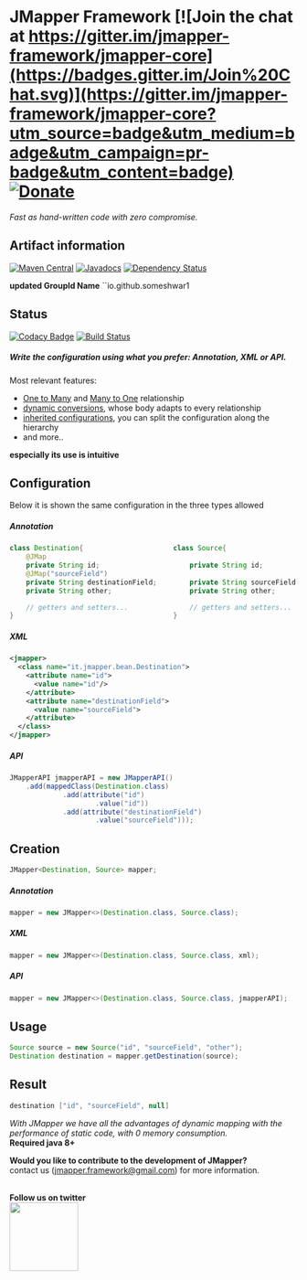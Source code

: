 # JMapper Framework [![Join the chat at https://gitter.im/jmapper-framework/jmapper-core](https://badges.gitter.im/Join%20Chat.svg)](https://gitter.im/jmapper-framework/jmapper-core?utm_source=badge&utm_medium=badge&utm_campaign=pr-badge&utm_content=badge) [![Donate](https://img.shields.io/badge/Donate-PayPal-green.svg)](https://www.paypal.me/avurro) 

_Fast as hand-written code with zero compromise._

## Artifact information 
[![Maven Central](https://maven-badges.herokuapp.com/maven-central/com.googlecode.jmapper-framework/jmapper-core/badge.svg)](https://maven-badges.herokuapp.com/maven-central/com.googlecode.jmapper-framework/jmapper-core) [![Javadocs](http://www.javadoc.io/badge/com.googlecode.jmapper-framework/jmapper-core.svg)](http://www.javadoc.io/doc/com.googlecode.jmapper-framework/jmapper-core) [![Dependency Status](https://www.versioneye.com/user/projects/5539172d1d2989cb78000002/badge.svg?style=flat)](https://www.versioneye.com/user/projects/5539172d1d2989cb78000002)

**updated GroupId Name**
``io.github.someshwar1 

## Status
[![Codacy Badge](https://api.codacy.com/project/badge/Grade/ab9b20d7580c4e5d852e6cbe1de509a2)](https://www.codacy.com/app/alessandro-vurro_2/jmapper-core?utm_source=github.com&amp;utm_medium=referral&amp;utm_content=jmapper-framework/jmapper-core&amp;utm_campaign=Badge_Grade) [![Build Status](https://travis-ci.org/jmapper-framework/jmapper-core.svg?branch=master)](https://travis-ci.org/jmapper-framework/jmapper-core)

##### Write the configuration using what you prefer: Annotation, XML or API.
Most relevant features:

  * [One to Many](https://github.com/jmapper-framework/jmapper-core/wiki/One-To-Many) and [Many to One](https://github.com/jmapper-framework/jmapper-core/wiki/Many-To-One) relationship
  * [dynamic conversions](https://github.com/jmapper-framework/jmapper-core/wiki/Conversion-examples), whose body adapts to every relationship
  * [inherited configurations](https://github.com/jmapper-framework/jmapper-core/wiki/Inheritance-examples), you can split the configuration along the hierarchy
  * and more..
   
  
**especially its use is intuitive**

## Configuration
Below it is shown the same configuration in the three types allowed
##### Annotation
```java
class Destination{                      class Source{
    @JMap
    private String id;                      private String id;
    @JMap("sourceField")                    
    private String destinationField;        private String sourceField;
    private String other;                   private String other;

    // getters and setters...               // getters and setters...
}                                       }
```
##### XML
```xml
<jmapper>
  <class name="it.jmapper.bean.Destination">
    <attribute name="id">
      <value name="id"/>
    </attribute>
    <attribute name="destinationField">
      <value name="sourceField">
    </attribute>
  </class>
</jmapper>
```
##### API
```java
JMapperAPI jmapperAPI = new JMapperAPI()
    .add(mappedClass(Destination.class)
             .add(attribute("id")
                     .value("id"))
             .add(attribute("destinationField")
                     .value("sourceField")));
```

## Creation
```java
JMapper<Destination, Source> mapper;
```
##### Annotation
```java
mapper = new JMapper<>(Destination.class, Source.class);
```
##### XML
```java
mapper = new JMapper<>(Destination.class, Source.class, xml);
```
##### API
```java
mapper = new JMapper<>(Destination.class, Source.class, jmapperAPI);
```
## Usage
```java
Source source = new Source("id", "sourceField", "other");
Destination destination = mapper.getDestination(source);
```
## Result
```java
destination ["id", "sourceField", null]
```
*With JMapper we have all the advantages of dynamic mapping with the performance of static code, with 0 memory consumption.*<br>
**Required java 8+**<br>

**Would you like to contribute to the development of JMapper?**<br> 
contact us (jmapper.framework@gmail.com) for more information.<br><br>

**Follow us on twitter**<br>
<a href="https://twitter.com/jmapper_av"><img src="http://www.teachthought.com/wp-content/uploads/2012/10/twitter-logo-break.png" width="120" height="120" /></a>


